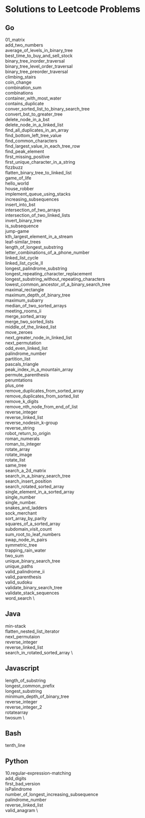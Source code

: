# Solutions to Leetcode Problems

## Go

01_matrix \
add_two_numbers \
average_of_levels_in_binary_tree \
best_time_to_buy_and_sell_stock \
binary_tree_inorder_traversal \
binary_tree_level_order_traversal \
binary_tree_preorder_traversal \
climbing_stairs \
coin_change \
combination_sum \
combinations \
container_with_most_water \
contains_duplicate \
conver_sorted_list_to_binary_search_tree \
convert_bst_to_greater_tree \
delete_node_in_a_bst \
delete_node_in_a_linked_list \
find_all_duplicates_in_an_array \
find_bottom_left_tree_value \
find_common_characters \
find_largest_value_in_each_tree_row \
find_peak_element \
first_missing_positive \
first_unique_character_in_a_string \
fizzbuzz \
flatten_binary_tree_to_linked_list \
game_of_life \
hello_world \
house_robber \
implement_queue_using_stacks \
increasing_subsequences \
insert_into_bst \
intersection_of_two_arrays \
intersection_of_two_linked_lists \
invert_binary_tree \
is_subsequence \
jump-game \
kth_largest_element_in_a_stream \
leaf-similar_trees \
length_of_longest_substring \
letter_combinations_of_a_phone_number \
linked_list_cycle \
linked_list_cycle_II \
longest_palindrome_substring \
longest_repeating_character_replacement \
longest_substring_without_repeating_characters \
lowest_common_ancestor_of_a_binary_search_tree \
maximal_rectangle \
maximum_depth_of_binary_tree \
maximum_subarry \
median_of_two_sorted_arrays \
meeting_rooms_ii \
merge_sorted_array \
merge_two_sorted_lists \
middle_of_the_linked_list \
move_zeroes \
next_greater_node_in_linked_list \
next_permutation \
odd_even_linked_list \
palindrome_number \
partition_list \
pascals_triangle \
peak_index_in_a_mountain_array \
permute_parenthesis \
perumtations \
plus_one \
remove_duplicates_from_sorted_array \
remove_duplicates_from_sorted_list \
remove_k_digits \
remove_nth_node_from_end_of_list \
reverse_integer \
reverse_linked_list \
reverse_nodesin_k-group \
reverse_string \
robot_return_to_origin \
roman_numerals \
roman_to_integer \
rotate_array \
rotate_image \
rotate_list \
same_tree \
search_a_2d_matrix \
search_in_a_binary_search_tree \
search_insert_position \
search_rotated_sorted_array \
single_element_in_a_sorted_array \
single_number \
single_number. \
snakes_and_ladders \
sock_merchant \
sort_array_by_parity \
squares_of_a_sorted_array \
subdomain_visit_count \
sum_root_to_leaf_numbers \
swap_node_in_pairs \
symmetric_tree \
trapping_rain_water \
two_sum \
unique_binary_search_tree \
unique_paths \
valid_palindrome_ii \
valid_parenthesis \
valid_sudoku \
validate_binary_search_tree \
validate_stack_sequences \
word_search \

## Java

min-stack \
flatten_nested_list_iterator \
next_permutaion \
reverse_integer \
reverse_linked_list \
search_in_rotated_sorted_array \

## Javascript

length_of_substring \
longest_common_prefix \
longest_substring \
minimum_depth_of_binary_tree \
reverse_integer \
reverse_integer_2 \
rotatearray \
twosum \

## Bash

tenth_line

## Python

10.regular-expression-matching \
add_digits \
first_bad_version \
isPalindrome \
number_of_longest_increasing_subsequence \
palindrome_number \
reverse_linked_list \
valid_anagram \
